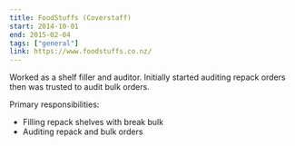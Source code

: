 ```yaml
---
title: FoodStuffs (Coverstaff)
start: 2014-10-01
end: 2015-02-04
tags: ["general"]
link: https://www.foodstuffs.co.nz/
---
```

Worked as a shelf filler and auditor.
Initially started auditing repack orders then was trusted to audit bulk orders.

Primary responsibilities:

- Filling repack shelves with break bulk
- Auditing repack and bulk orders